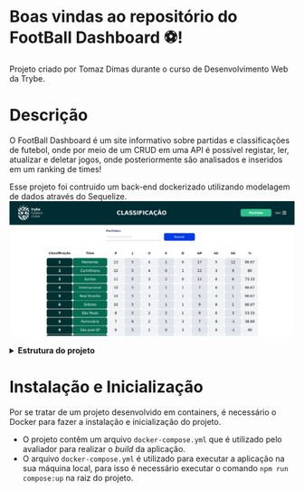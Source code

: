 # Boas vindas ao repositório do FootBall Dashboard :soccer:! 
Projeto criado por Tomaz Dimas durante o curso de Desenvolvimento Web da Trybe.

# Descrição

O FootBall Dashboard é um site informativo sobre partidas e classificações de futebol, onde por meio de um CRUD em uma API é possível registar, ler, atualizar e deletar jogos, onde posteriormente são analisados e inseridos em um ranking de times!

Esse projeto foi contruido um back-end dockerizado utilizando modelagem de dados através do Sequelize.
  ![Exemplo app front](assets/football-dashboard-image.png)

<details>
<summary><strong> Estrutura do projeto</strong></summary><br />

O projeto é composto de 4 entidades importantes para sua estrutura:

1️⃣ **Banco de dados:**
  - Um container docker MySQL já configurado no docker-compose através de um serviço definido como `db`.
  - Tem o papel de fornecer dados para o serviço de _backend_.

2️⃣ **Back-end:**
 - Deve rodar na porta `3001`, pois o front-end faz requisições para ele nessa porta por padrão;
 - Onde toda API vai funcionar.

3️⃣ **Front-end:**
  - O front se comunica com serviço de back-end pela url `http://localhost:3001` através dos endpoints que você deve construir nos requisitos.
  - A interface do site.

4️⃣ **Docker:**
  - O `docker-compose` tem a responsabilidade de unir todos os serviços conteinerizados (backend, frontend e db) e subir o projeto completo com o comando `npm run compose:up` ou `npm run compose:up:dev`;

</details>

# Instalação e Inicialização

Por se tratar de um projeto desenvolvido em containers, é necessário o Docker para fazer a instalação e inicialização do projeto.

- O projeto contêm um arquivo `docker-compose.yml` que é utilizado pelo avaliador para realizar o _build_ da aplicação.
- O arquivo `docker-compose.yml` é utilizado para executar a aplicação na sua máquina local, para isso é necessário executar o comando `npm run compose:up` na raiz do projeto.
